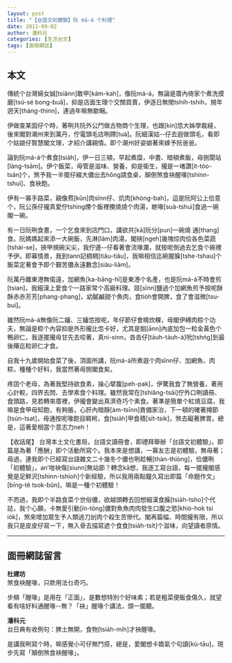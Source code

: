 ```yaml
---
layout: post
title: "【台語文初體驗】阮 má-á 个料理"
date: 2011-09-02
author: 潘科元
categories: [生活台文]
tags: [面冊網誌]
---
```

## 本文

傳統个台灣婦女誠[tsiânn]敢甲[kám-kah]，像阮má-á，無論是厝內徛家个煮洗摸磨[tsú-sé bong-buâ]，抑是店面生理个交關買賣，伊逐日無閒tshih-tshih，規年迵天[thàng-thinn]，連過年嘛無歇睏。

伊做查某囡仔个時，著咧共阮外公鬥做古物商个生理，也跟[kin]怹大姊學裁縫，後來閣對潮州來到萬丹，佇電頭毛店咧蹛[tuà]。阮細漢姑\--仔去遐做頭毛，看即个姑娘仔賢慧閣文理，才紹介講親情。即个潮州好姿娘著來嫁予阮爸爸。

論到阮má-á个煮食[tsia̍h]，伊一日三頓，早起煮糜，中晝、暗頓煮飯，毋捌閬站[làng-tsām]。伊个飯菜，毋管是滋味、營養，抑是衛生，攏是一堵讚[it-tóo-tsán]个，煞予我一半擺仔綴大儂出去hông請食桌，顛倒煞食袂醒喙[tshínn-tshuì]、食袂飽。

伊有一寡手路菜，親像焄[kûn]肉sînn仔、炕肉[khòng-bah]，這是阮阿公上佮意个，阮公孫仔攏真愛佇tshìng煙个飯裡攪燒燒个肉湯，紲喙[suà-tshuì]食過一碗閣一碗。

有一日阮咧食晝，一个乞食來到店門口，講欲共[kā]阮分[pun]一碗燒 通[thang]食。阮媽媽起來添一大碗飯，先淋[lâm]肉湯，閣挾[ngeh]幾塊焢肉佮各色菜蔬[tshài-se]，挾甲規碗尖尖，我佇邊\--仔看著會流喙瀾，就按呢倒過去乞食个碗裡予伊。即幕情景，我到tann記椆椆[tiâu-tiâu]，我嘛相信迄碗腥臊[tshe-tshau]个飯菜定著會予即个艱苦儂永遠數念[siàu-liām]。

阮萬丹離東港無偌遠，加網魚[ka-bāng-hî]是東港个名產，也是阮má-á不時會煎[tsian]，我細漢上愛食个一路家常个高級料理。豉[sīnn]鹽過个加網魚煎予按呢酥酥赤赤芳芳[phang-phang]，幼膩鹹甜个魚肉，食tio̍h會開脾，食了會滋微[tsu-bui]。

雖然阮má-á無像阮二嬸、三嬸怹按呢，年仔節仔會曉炊粿，毋閣伊縛肉粽个功夫，無論是粽个內容抑是外形攏比怹卡好，尤其是餡[ānn]內底加包一粒金黃色个鴨卵仁，我逐擺攏毋甘先去咬著，真ni-sinn，沓沓仔[ta̍uh-ta̍uh-á]吮[tshńg]到最後賰迄粒卵仁才食。

自我十九歲開始食菜了後，頂面所講，阮má-á所煮遐个肉sînn仔、加網魚、肉粽，種種个好料，我當然著毋捌閣食矣。

疼囝个老母，為著我堅持欲食素，操心擘腹[peh-pak]，伊驚我食了無營養，著用心計較，四界去問、去學素食个料理。雖然我常在[tshiâng-tsāi]佇外口咧讀冊、食頭路，見若轉來厝裡，伊攏會變出真濟奇巧个素食。著準是簡單个紅燒豆腐，我嘛是食甲毋知飽，有夠脹，心肝內暗靜[àm-tsīnn]責備家治，下一頓的確著撙節[tsún-tsat]，毋通按呢喙飽目睭枵，食[tsia̍h]甲食積[si̍t-tsik]，煞去礙著脾胃。總是，這著愛相當个意志力neh！

【收話尾】 台灣本土文化書局，台語文讀冊會，即禮拜舉辦「台語文初體驗」。即篇是為著「應酬」即个活動所寫个。我本來是想講，一寡友志是初體驗，無毋著；毋過，連我即个已經寫台語雜文二十幾冬个儂也咧趁暢[thàn-thiòng]，佮儂咧「初體驗」，an’咁袂傷[siunn]無站節？轉念kā想，我逐工寫台語，每一擺攏閣感覺是足鮮沢[tshinn-tshioh]个新經驗，所以我用兩點鐘久寫出即篇「命題作文」[bīng-tê tsok-bûn]，嘛是一種个初體驗！

不而過，我即个半路食菜个世俗儂，欲越頭轉去回想細漢食臊[tsia̍h-tsho]个代誌，我个心願，卡無愛引動[ín-tōng]儂對魚魚肉肉發生口腹之慾[khió-hok tsi io̍k]，煞來增加眾生予人類過刀刣肉个殺生苦慘代。閣再篇幅、時間攏有限，所以我只是皮皮仔寫一下，無入骨去描寫遮个食食[tsia̍h-tsi̍t]个滋味，向望讀者原情。

---

## 面冊網誌留言

**杜建坊**  
煞食袂醒喙，只款用法乜奇巧。

步頻「醒喙」是用在「正面」，是數想特別个好味素；若是粗菜便飯食傷久，就望看有啥好料通醒喙--無？「袂」醒喙个講法，頭一擺聽。

**潘科元**  
台日典有收例句：脾土無開，食物[tsia̍h-mi̍h]才袂醒喙。

是講我咧寫个時，嘛感覺小可仔無鬥搭，總是，愛閣想卡媠氣个句讀[kù-tāu]，現步先寫「顛倒煞食袂醒喙」。
